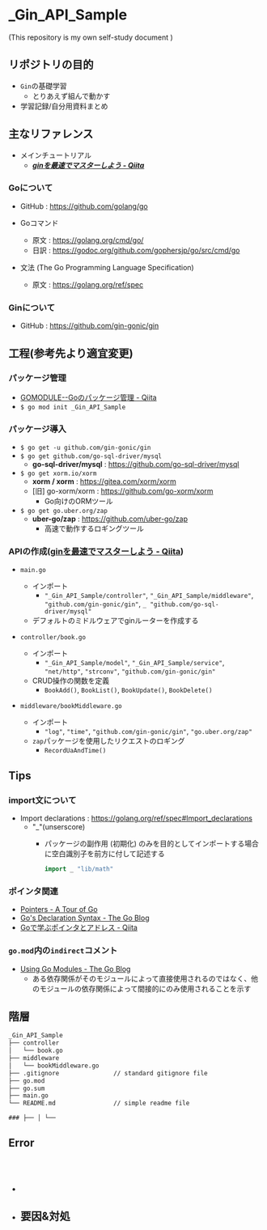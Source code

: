 # _Gin_API_Sample

(This repository is my own self-study document
)

## リポジトリの目的

- ``Gin``の基礎学習
  - とりあえず組んで動かす
- 学習記録/自分用資料まとめ

## 主なリファレンス

- メインチュートリアル
  - ***[ginを最速でマスターしよう - Qiita](https://qiita.com/Syoitu/items/8e7e3215fb7ac9dabc3a)***

### **Go**について

- GitHub : https://github.com/golang/go

- Goコマンド
  - 原文 : https://golang.org/cmd/go/
  - 日訳 : https://godoc.org/github.com/gophersjp/go/src/cmd/go

- 文法 (The Go Programming Language Specification)
  - 原文 : https://golang.org/ref/spec

### **Gin**について

- GitHub : https://github.com/gin-gonic/gin

## 工程(参考先より適宜変更)

### パッケージ管理

- [GOMODULE--Goのパッケージ管理 - Qiita](https://qiita.com/Syoitu/items/f221b52231703cebe8ff)
- ``$ go mod init _Gin_API_Sample``

### パッケージ導入

- ``$ go get -u github.com/gin-gonic/gin``
- ``$ go get github.com/go-sql-driver/mysql``
  - **go-sql-driver/mysql** : https://github.com/go-sql-driver/mysql
- ``$ go get xorm.io/xorm``
  - **xorm / xorm** : https://gitea.com/xorm/xorm
  - [旧] go-xorm/xorm : https://github.com/go-xorm/xorm
    - Go向けのORMツール
- ``$ go get go.uber.org/zap``
  - **uber-go/zap** : https://github.com/uber-go/zap
    - 高速で動作するロギングツール

### APIの作成([ginを最速でマスターしよう - Qiita](https://qiita.com/Syoitu/items/8e7e3215fb7ac9dabc3a#gin%E3%81%A7%E7%B0%A1%E5%8D%98%E3%81%AArest%E9%A2%A8%E3%81%AEapi%E3%82%B5%E3%83%BC%E3%83%90%E3%83%BC%E3%82%92%E4%BD%9C%E3%81%A3%E3%81%A6%E3%81%BF%E3%82%88%E3%81%86))

- ``main.go``
  - インポート
    - ``"_Gin_API_Sample/controller"``, ``"_Gin_API_Sample/middleware"``, ``"github.com/gin-gonic/gin"``, ``_ "github.com/go-sql-driver/mysql"``
  - デフォルトのミドルウェアでginルーターを作成する

- ``controller/book.go``
  - インポート
    - ``"_Gin_API_Sample/model"``, ``"_Gin_API_Sample/service"``, ``"net/http"``, ``"strconv"``, ``"github.com/gin-gonic/gin"``
  - CRUD操作の関数を定義
    - ``BookAdd()``, ``BookList()``, ``BookUpdate()``, ``BookDelete()``

- ``middleware/bookMiddleware.go``
  - インポート
    - ``"log"``, ``"time"``, ``"github.com/gin-gonic/gin"``, ``"go.uber.org/zap"``
  - ``zap``パッケージを使用したリクエストのロギング
    - ``RecordUaAndTime()``

## Tips

### import文について

- Import declarations : https://golang.org/ref/spec#Import_declarations
  - "_"(unserscore)
    - パッケージの副作用 (初期化) のみを目的としてインポートする場合に空白識別子を前方に付して記述する

      ~~~go
      import _ "lib/math"
      ~~~

### ポインタ関連

- [Pointers - A Tour of Go](https://go-tour-jp.appspot.com/moretypes/1)
- [Go's Declaration Syntax - The Go Blog](https://blog.golang.org/declaration-syntax)
- [Goで学ぶポインタとアドレス - Qiita](https://qiita.com/Sekky0905/items/447efa04a95e3fec217f)

### ``go.mod``内の``indirect``コメント

- [Using Go Modules - The Go Blog](https://blog.golang.org/using-go-modules)
  - ある依存関係がそのモジュールによって直接使用されるのではなく、他のモジュールの依存関係によって間接的にのみ使用されることを示す

## 階層

~~~txt
_Gin_API_Sample
├── controller
│   └── book.go
├── middleware
│   └── bookMiddleware.go
├── .gitignore               // standard gitignore file
├── go.mod
├── go.sum
├── main.go
└── README.md                // simple readme file

### ├── │ └──
~~~

## Error

### ``  ``

~~~error
~~~

- ````
- 要因&対処
  - 
